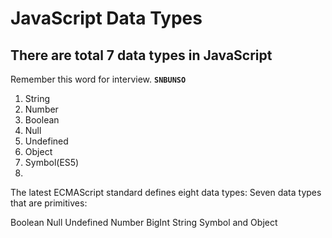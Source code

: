 # JavaScript Data Types
## There are total 7 data types in JavaScript
Remember this word for interview. **`SNBUNSO`**
1. String
2. Number
3. Boolean
4. Null
5. Undefined
6. Object
7. Symbol(ES5)
8. 
The latest ECMAScript standard defines eight data types:
Seven data types that are primitives:

Boolean
Null
Undefined
Number
BigInt
String
Symbol
and Object

<!--stackedit_data:
eyJoaXN0b3J5IjpbNzE1OTYyNTgzLC0yMTIyODgyODY0XX0=
-->